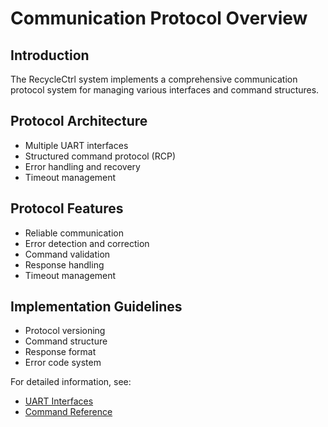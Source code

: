 # Communication Protocol Overview

## Introduction
The RecycleCtrl system implements a comprehensive communication protocol system for managing various interfaces and command structures.

## Protocol Architecture
- Multiple UART interfaces
- Structured command protocol (RCP)
- Error handling and recovery
- Timeout management

## Protocol Features
- Reliable communication
- Error detection and correction
- Command validation
- Response handling
- Timeout management

## Implementation Guidelines
- Protocol versioning
- Command structure
- Response format
- Error code system

For detailed information, see:
- [UART Interfaces](uart.md)
- [Command Reference](commands.md)
